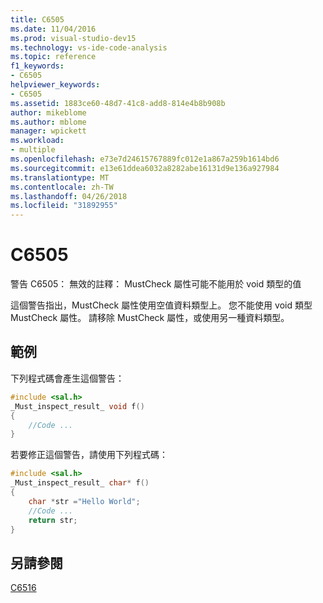```yaml
---
title: C6505
ms.date: 11/04/2016
ms.prod: visual-studio-dev15
ms.technology: vs-ide-code-analysis
ms.topic: reference
f1_keywords:
- C6505
helpviewer_keywords:
- C6505
ms.assetid: 1883ce60-48d7-41c8-add8-814e4b8b908b
author: mikeblome
ms.author: mblome
manager: wpickett
ms.workload:
- multiple
ms.openlocfilehash: e73e7d24615767889fc012e1a867a259b1614bd6
ms.sourcegitcommit: e13e61ddea6032a8282abe16131d9e136a927984
ms.translationtype: MT
ms.contentlocale: zh-TW
ms.lasthandoff: 04/26/2018
ms.locfileid: "31892955"
---
```

# <a name="c6505"></a>C6505
警告 C6505： 無效的註釋： MustCheck 屬性可能不能用於 void 類型的值

 這個警告指出，MustCheck 屬性使用空值資料類型上。 您不能使用 void 類型 MustCheck 屬性。 請移除 MustCheck 屬性，或使用另一種資料類型。

## <a name="example"></a>範例
 下列程式碼會產生這個警告：

```cpp
#include <sal.h>
_Must_inspect_result_ void f()
{
    //Code ...
}
```

 若要修正這個警告，請使用下列程式碼：

```cpp
#include <sal.h>
_Must_inspect_result_ char* f()
{
    char *str ="Hello World";
    //Code ...
    return str;
}
```

## <a name="see-also"></a>另請參閱
 [C6516](../code-quality/c6516.md)
